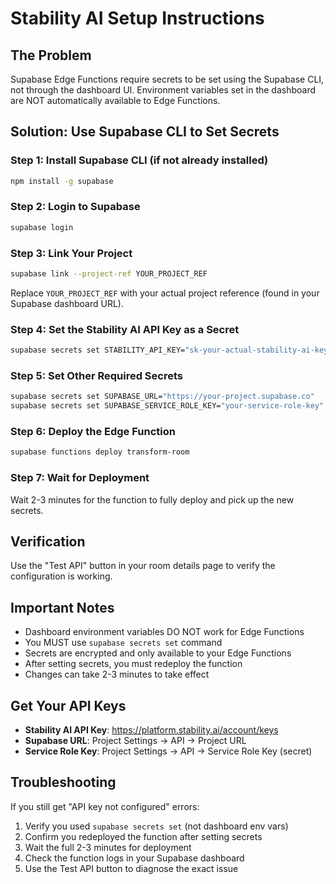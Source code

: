 # Stability AI Setup Instructions

## The Problem
Supabase Edge Functions require secrets to be set using the Supabase CLI, not through the dashboard UI. Environment variables set in the dashboard are NOT automatically available to Edge Functions.

## Solution: Use Supabase CLI to Set Secrets

### Step 1: Install Supabase CLI (if not already installed)
```bash
npm install -g supabase
```

### Step 2: Login to Supabase
```bash
supabase login
```

### Step 3: Link Your Project
```bash
supabase link --project-ref YOUR_PROJECT_REF
```
Replace `YOUR_PROJECT_REF` with your actual project reference (found in your Supabase dashboard URL).

### Step 4: Set the Stability AI API Key as a Secret
```bash
supabase secrets set STABILITY_API_KEY="sk-your-actual-stability-ai-key-here"
```

### Step 5: Set Other Required Secrets
```bash
supabase secrets set SUPABASE_URL="https://your-project.supabase.co"
supabase secrets set SUPABASE_SERVICE_ROLE_KEY="your-service-role-key"
```

### Step 6: Deploy the Edge Function
```bash
supabase functions deploy transform-room
```

### Step 7: Wait for Deployment
Wait 2-3 minutes for the function to fully deploy and pick up the new secrets.

## Verification
Use the "Test API" button in your room details page to verify the configuration is working.

## Important Notes
- Dashboard environment variables DO NOT work for Edge Functions
- You MUST use `supabase secrets set` command
- Secrets are encrypted and only available to your Edge Functions
- After setting secrets, you must redeploy the function
- Changes can take 2-3 minutes to take effect

## Get Your API Keys
- **Stability AI API Key**: https://platform.stability.ai/account/keys
- **Supabase URL**: Project Settings → API → Project URL
- **Service Role Key**: Project Settings → API → Service Role Key (secret)

## Troubleshooting
If you still get "API key not configured" errors:
1. Verify you used `supabase secrets set` (not dashboard env vars)
2. Confirm you redeployed the function after setting secrets
3. Wait the full 2-3 minutes for deployment
4. Check the function logs in your Supabase dashboard
5. Use the Test API button to diagnose the exact issue
